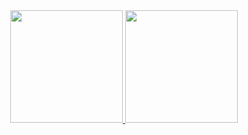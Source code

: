 

<div align="center">
  <a href="https://github.com/jonasccosta">
  <img height="180em" src="https://github-readme-stats.vercel.app/api?username=jonasccosta&show_icons=true&theme=midnight-purple&include_all_commits=true&count_private=true"/>
  <img height="180em" src="https://github-readme-stats.vercel.app/api/top-langs/?username=jonasccosta&layout=compact&langs_count=7&theme=midnight-purple"/>
</div>
  
